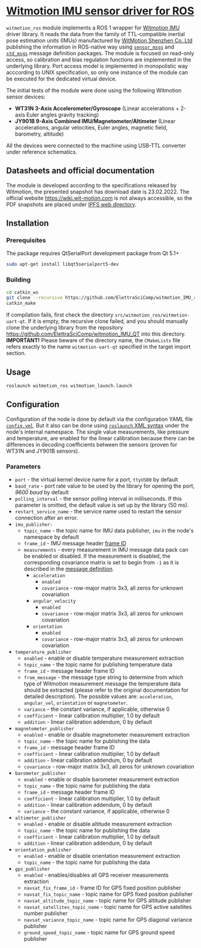 # [Witmotion IMU sensor driver for ROS](https://wiki.ros.org/witmotion_ros)
`witmotion_ros` module implements a ROS 1 wrapper for [Witmotion IMU](https://github.com/ElettraSciComp/witmotion_IMU_QT) driver library. It reads the data from the family of TTL-compatible inertial pose estimation units (IMUs) manufactured by [WitMotion Shenzhen Co.,Ltd](https://www.wit-motion.com) publishing the information in ROS-native way using [`sensor_msgs`](http://wiki.ros.org/sensor_msgs) and [`std_msgs`](http://wiki.ros.org/std_msgs) message definition packages. The module is focused on read-only access, so calibration and bias regulation functions are implemented in the underlying library. Port access model is implemented in monopolistic way acccording to UNIX specification, so only one instance of the module can be executed for the dedicated virtual device.

The initial tests of the module were done using the following Witmotion sensor devices:
- **WT31N 3-Axis Accelerometer/Gyroscope** (Linear accelerations + 2-axis Euler angles gravity tracking)
- **JY901B 9-Axis Combined IMU/Magnetometer/Altimeter** (Linear accelerations, angular velocities, Euler angles, magnetic field, barometry, altitude)

All the devices were connected to the machine using USB-TTL converter under reference schematics.

## Datasheets and official documentation
The module is developed according to the specifications released by Witmotion, the presented snapshot has download date is 23.02.2022. The official website https://wiki.wit-motion.com is not always accessible, so the PDF snapshots are placed under [IPFS web directory](https://ipfs.elettra.eu/ipfs/QmWt316PF9LtxdP27wmmzMtTa5CHZy3jg1Las63Fw33uhN).

## Installation

### Prerequisites
The package requires QtSerialPort development package from Qt 5.1+
```sh
sudo apt-get install libqt5serialport5-dev
```

### Building
```sh
cd catkin_ws
git clone --recursive https://github.com/ElettraSciComp/witmotion_IMU_ros.git src/witmotion_ros
catkin_make
```
If compilation fails, first check the directory `src/witmotion_ros/witmotion-uart-qt`. If it is empty, the recursive clone failed, and you should manually clone the underlying library from the repository https://github.com/ElettraSciComp/witmotion_IMU_QT into this directory. **IMPORTANT!** Please beware of the directory name, the `CMakeLists` file refers exactly to the name `witmotion-uart-qt` specified in the target import section.


## Usage
```sh
roslaunch witmotion_ros witmotion_launch.launch
```

## Configuration
Configuration of the node is done by default via the configuration YAML file [`config.yml`](./config/config.yml). But it also can be done using [`roslaunch` XML syntax](https://wiki.ros.org/roslaunch/XML) under the node's internal namespace. The single value measurements, like pressure and temperature, are enabled for the linear calibration because there can be differences in decoding coefficients between the sensors (proven for WT31N and JY901B sensors).

### Parameters
- `port` - the virtual kernel device name for a port, `ttyUSB0` by default
- `baud_rate` - port rate value to be used by the library for opening the port, _9600 baud_ by default
- `polling_interval` - the sensor polling interval in milliseconds. If this parameter is omitted, the default value is set up by the library (50 ms).
- `restart_service_name` - the service name used to restart the sensor connection after an error.
- `imu_publisher:`
    - `topic_name` - the topic name for IMU data publisher, `imu` in the node's namespace by default
    - `frame_id` - IMU message header [frame ID](https://wiki.ros.org/tf)
    - `measurements` - every measurement in IMU message data pack can be enabled or disabled. If the measurement is disabled, the corresponding covariance matrix is set to begin from `-1` as it is described in the [message definition](https://docs.ros.org/en/lunar/api/sensor_msgs/html/msg/Imu.html).
        - `acceleration`
            - `enabled`
            - `covariance` - row-major matrix 3x3, all zeros for unknown covariation
        - `angular_velocity`
            - `enabled`
            - `covariance` - row-major matrix 3x3, all zeros for unknown covariation
        - `orientation`
            - `enabled`
            - `covariance` - row-major matrix 3x3, all zeros for unknown covariation
- `temperature_publisher`
    - `enabled` - enable or disable temperature measurement extraction
    - `topic_name` - the topic name for publishing temperature data
    - `frame_id` - message header frame ID
    - `from_message` - the message type string to determine from which type of Witmotion measurement message the temperature data should be extracted (please refer to the original documentation for detailed description). The possible values are: `acceleration`, `angular_vel`, `orientation` or `magnetometer`.
    - `variance` - the constant variance, if applicable, otherwise 0
    - `coefficient` - linear calibration multiplier, 1.0 by default
    - `addition` - linear calibration addendum, 0 by default
- `magnetometer_publisher`
    - `enabled` - enable or disable magnetometer measurement extraction
    - `topic_name` - the topic name for publishing the data
    - `frame_id` - message header frame ID
    - `coefficient` - linear calibration multiplier, 1.0 by default
    - `addition` - linear calibration addendum, 0 by default
    - `covariance` - row-major matrix 3x3, all zeros for unknown covariation
- `barometer_publisher`
    - `enabled` - enable or disable barometer measurement extraction
    - `topic_name` - the topic name for publishing the data
    - `frame_id` - message header frame ID
    - `coefficient` - linear calibration multiplier, 1.0 by default
    - `addition` - linear calibration addendum, 0 by default
    - `variance` - the constant variance, if applicable, otherwise 0
- `altimeter_publisher`
    - `enabled` - enable or disable altitude measurement extraction
    - `topic_name` - the topic name for publishing the data
    - `coefficient` - linear calibration multiplier, 1.0 by default
    - `addition` - linear calibration addendum, 0 by default
- `orientation_publisher`
    - `enabled` - enable or disable orientation measurement extraction
    - `topic_name` - the topic name for publishing the data
- `gps_publisher`
    - `enabled` - enables/disables all GPS receiver measurements extraction
    - `navsat_fix_frame_id` - frame ID for GPS fixed position publisher
    - `navsat_fix_topic_name` - topic name for GPS fixed position publisher
    - `navsat_altitude_topic_name` - topic name for GPS altitude publisher
    - `navsat_satellites_topic_name` - topic name for GPS active satellites number publisher
    - `navsat_variance_topic_name` - topic name for GPS diagonal variance publisher
    - `ground_speed_topic_name` - topic name for GPS ground speed publisher

